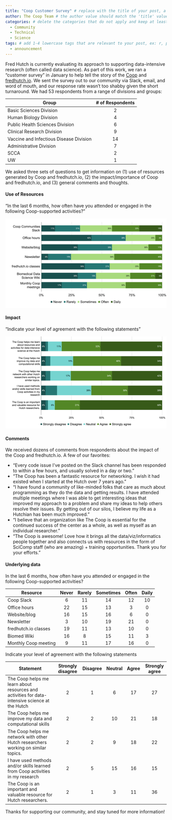 ```yaml
---
title: "Coop Customer Survey" # replace with the title of your post, a short catchy description to entice readers
author: The Coop Team # the author value should match the 'title' value of your contributor file located here /gh-pages/_contributors. If you do not have a contributor file, please feel free to make one or contact one of our team members to assist you.
categories: # delete the categories that do not apply and keep at least one
  - Community
  - Technical
  - Science
tags: # add 1-4 lowercase tags that are relevant to your post, ex: r, python, genomics, workflows
  - announcement
---
```

Fred Hutch is currently evaluating its approach to supporting data-intensive research (often called data science). As part of this work, we ran a “customer survey” in January to help tell the story of the [Coop](https://research.fhcrc.org/coop/en.html) and [fredhutch.io](https://www.fredhutch.io/). We sent the survey out to our community via Slack, email, and word of mouth, and our response rate wasn’t too shabby given the short turnaround. We had 53 respondents from a range of divisions and groups:

**Group** | **# of Respondents**
--- | :---:
Basic Sciences Division | 2
Human Biology Division | 4
Public Health Sciences Division | 6
Clinical Research Division | 9
Vaccine and Infectious Disease Division | 14
Administrative Division | 7
SCCA | 2
UW | 1

We asked three sets of questions to get information on (1) use of resources generated by Coop and fredhutch.io, (2) the impact/importance of Coop and fredhutch.io, and (3) general comments and thoughts. 

#### Use of Resources ####
“In the last 6 months, how often have you attended or engaged in the following Coop-supported activities?”

![](/assets/customer_survey/resources.png)

#### Impact ####
“Indicate your level of agreement with the following statements”

![](/assets/customer_survey/statements.png)

#### Comments #### 
We received dozens of comments from respondents about the impact of the Coop and fredhutch.io. A few of our favorites:

- “Every code issue I've posted on the Slack channel has been responded to within a few hours, and usually solved in a day or two.”
- “The Coop has been a fantastic resource for networking. I wish it had existed when I started at the Hutch over 7 years ago.”
- “I have found a community of like-minded folks that care as much about programming as they do the data and getting results. I have attended multiple meetings where I was able to get interesting ideas that improved my approach to a problem and share my ideas to help others resolve their issues. By getting out of our silos, I believe my life as a Hutchian has been much improved.”
- “I believe that an organization like The Coop is essential for the continued success of the center as a whole, as well as myself as an individual researcher.”
- “The Coop is awesome! Love how it brings all the data/viz/informatics people together and also connects us with resources in the form of SciComp staff (who are amazing) + training opportunities. Thank you for your efforts.”

#### Underlying data ####
In the last 6 months, how often have you attended or engaged in the following Coop-supported activities?

**Resource** | **Never** | **Rarely** | **Sometimes** | **Often** | **Daily** |
--- | :---: | :---: | :---: | :---: | :---: |
Coop Slack | 6 | 11 | 14 | 12 | 10 |
Office hours | 22 | 15 | 13 | 3 | 0 |
Website/blog | 16 | 15 | 16 | 6 | 0 |
Newsletter | 3 | 10 | 19 | 21 | 0 |
fredhutch.io classes | 19 | 11 | 13 | 10 | 0 |
Biomed Wiki | 16 | 8 | 15 | 11 | 3 |
Monthly Coop meeting | 9 | 11 | 17 | 16 | 0 |

Indicate your level of agreement with the following statements

**Statement** | **Strongly disagree** | **Disagree** | **Neutral** | **Agree** | **Strongly agree** |
--- | :---: | :---: | :---: | :---: | :---: |
The Coop helps me learn about resources and activities for data-intensive science at the Hutch | 2 | 1 | 6 | 17 | 27 |
The Coop helps me improve my data and computational skills | 2 | 2 | 10 | 21 | 18 |
The Coop helps me network with other Hutch researchers working on similar topics. | 2 | 2 | 9 | 18 | 22 |
I have used methods and/or skills learned from Coop activities in my research | 2 | 5 | 15 | 16 | 15 |
The Coop is an important and valuable resource for Hutch researchers. | 2 | 1 | 3 | 11 | 36 |

Thanks for supporting our community, and stay tuned for more information!